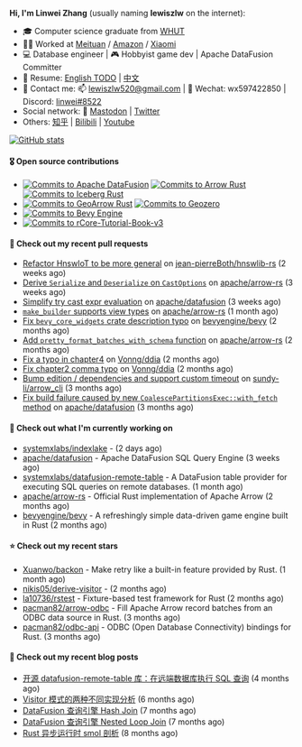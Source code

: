 **Hi, I'm Linwei Zhang** (usually naming **lewiszlw** on the internet):
- 🎓 Computer science graduate from [WHUT](https://en.wikipedia.org/wiki/Wuhan_University_of_Technology)
- 👨‍💻 Worked at [Meituan](https://about.meituan.com/home) / [Amazon](https://www.amazon.com/) / [Xiaomi](https://www.mi.com/)
- 💻 Database engineer | 🎮 Hobbyist game dev | Apache DataFusion Committer
- 📄 Resume: [English TODO](https://github.com/lewiszlw/lewiszlw/blob/main/Resume_EN.md) | [中文](https://github.com/lewiszlw/lewiszlw/blob/main/Resume_CN.md)
- 📱 Contact me: 📫 [lewiszlw520@gmail.com](mailto:lewiszlw520@gmail.com) | 💬 Wechat: wx597422850 | Discord: [linwei#8522](http://discordapp.com/users/891664307035713576)
- Social network: 🦣 [Mastodon](https://mastodon.world/@lewiszlw) | [Twitter](https://twitter.com/lewiszlw)
- Others: [知乎](https://www.zhihu.com/people/tian-qian-zhu-wu-ya) | [Bilibili](https://space.bilibili.com/43876861) | [Youtube](https://www.youtube.com/channel/UCnvri1tqAjxsp9nGQ63zUNw)

[![GitHub stats](https://github-readme-stats.vercel.app/api?username=lewiszlw&count_private=true&show_icons=true&theme=solarized-dark&include_all_commits=true)](https://github.com/anuraghazra/github-readme-stats)

#### 🎖️ Open source contributions
- [![Commits to Apache DataFusion](https://img.shields.io/github/commit-activity/t/apache/datafusion?authorFilter=lewiszlw&style=social&label=Apache%20DataFusion)](https://github.com/apache/datafusion/commits?author=lewiszlw) [![Commits to Arrow Rust](https://img.shields.io/github/commit-activity/t/apache/arrow-rs?authorFilter=lewiszlw&style=social&label=Arrow%20Rust)](https://github.com/apache/arrow-rs/commits?author=lewiszlw) [![Commits to Iceberg Rust](https://img.shields.io/github/commit-activity/t/apache/iceberg-rust?authorFilter=lewiszlw&style=social&label=Iceberg%20Rust)](https://github.com/apache/iceberg-rust/commits?author=lewiszlw)
- [![Commits to GeoArrow Rust](https://img.shields.io/github/commit-activity/t/geoarrow/geoarrow-rs?authorFilter=lewiszlw&style=social&label=GeoArrow%20Rust)](https://github.com/geoarrow/geoarrow-rs/commits?author=lewiszlw) [![Commits to Geozero](https://img.shields.io/github/commit-activity/t/georust/geozero?authorFilter=lewiszlw&style=social&label=Geozero)](https://github.com/georust/geozero/commits?author=lewiszlw)
- [![Commits to Bevy Engine](https://img.shields.io/github/commit-activity/t/bevyengine/bevy?authorFilter=lewiszlw&style=social&label=Bevy%20Engine)](https://github.com/bevyengine/bevy/commits?author=lewiszlw)
- [![Commits to rCore-Tutorial-Book-v3](https://img.shields.io/github/commit-activity/t/rcore-os/rCore-Tutorial-Book-v3?authorFilter=lewiszlw&style=social&label=rCore%20Tutorial%20Book)](https://github.com/rcore-os/rCore-Tutorial-Book-v3/commits?author=lewiszlw)

#### 🔨 Check out my recent pull requests

- [Refactor HnswIoT to be more general](https://github.com/jean-pierreBoth/hnswlib-rs/pull/26) on [jean-pierreBoth/hnswlib-rs](https://github.com/jean-pierreBoth/hnswlib-rs) (2 weeks ago)
- [Derive `Serialize` and `Deserialize` on `CastOptions`](https://github.com/apache/arrow-rs/pull/7981) on [apache/arrow-rs](https://github.com/apache/arrow-rs) (3 weeks ago)
- [Simplify try cast expr evaluation](https://github.com/apache/datafusion/pull/16834) on [apache/datafusion](https://github.com/apache/datafusion) (3 weeks ago)
- [`make_builder` supports view types](https://github.com/apache/arrow-rs/pull/7938) on [apache/arrow-rs](https://github.com/apache/arrow-rs) (1 month ago)
- [Fix `bevy_core_widgets`  crate description typo](https://github.com/bevyengine/bevy/pull/19578) on [bevyengine/bevy](https://github.com/bevyengine/bevy) (2 months ago)
- [Add `pretty_format_batches_with_schema` function](https://github.com/apache/arrow-rs/pull/7642) on [apache/arrow-rs](https://github.com/apache/arrow-rs) (2 months ago)
- [Fix a typo in chapter4](https://github.com/Vonng/ddia/pull/358) on [Vonng/ddia](https://github.com/Vonng/ddia) (2 months ago)
- [Fix chapter2 comma typo](https://github.com/Vonng/ddia/pull/356) on [Vonng/ddia](https://github.com/Vonng/ddia) (2 months ago)
- [Bump edition / dependencies and support custom timeout](https://github.com/sundy-li/arrow_cli/pull/23) on [sundy-li/arrow_cli](https://github.com/sundy-li/arrow_cli) (3 months ago)
- [Fix build failure caused by new `CoalescePartitionsExec::with_fetch` method](https://github.com/apache/datafusion/pull/15849) on [apache/datafusion](https://github.com/apache/datafusion) (3 months ago)

#### 👷 Check out what I'm currently working on

- [systemxlabs/indexlake](https://github.com/systemxlabs/indexlake) -  (2 days ago)
- [apache/datafusion](https://github.com/apache/datafusion) - Apache DataFusion SQL Query Engine (3 weeks ago)
- [systemxlabs/datafusion-remote-table](https://github.com/systemxlabs/datafusion-remote-table) - A DataFusion table provider for executing SQL queries on remote databases. (1 month ago)
- [apache/arrow-rs](https://github.com/apache/arrow-rs) - Official Rust implementation of Apache Arrow (2 months ago)
- [bevyengine/bevy](https://github.com/bevyengine/bevy) - A refreshingly simple data-driven game engine built in Rust (2 months ago)

#### ⭐ Check out my recent stars

- [Xuanwo/backon](https://github.com/Xuanwo/backon) - Make retry like a built-in feature provided by Rust. (1 month ago)
- [nikis05/derive-visitor](https://github.com/nikis05/derive-visitor) -  (2 months ago)
- [la10736/rstest](https://github.com/la10736/rstest) - Fixture-based test framework for Rust (2 months ago)
- [pacman82/arrow-odbc](https://github.com/pacman82/arrow-odbc) - Fill Apache Arrow record batches from an ODBC data source in Rust. (3 months ago)
- [pacman82/odbc-api](https://github.com/pacman82/odbc-api) - ODBC (Open Database Connectivity) bindings for Rust. (3 months ago)

#### 📜 Check out my recent blog posts

- [开源 datafusion-remote-table 库：在远端数据库执行 SQL 查询](https://systemxlabs.github.io/blog/datafusion-remote-table-intro/) (4 months ago)
- [Visitor 模式的两种不同实现分析](https://systemxlabs.github.io/blog/visitor-pattern/) (6 months ago)
- [DataFusion 查询引擎 Hash Join](https://systemxlabs.github.io/blog/datafusion-hash-join/) (7 months ago)
- [DataFusion 查询引擎 Nested Loop Join](https://systemxlabs.github.io/blog/datafusion-nested-loop-join/) (7 months ago)
- [Rust 异步运行时 smol 剖析](https://systemxlabs.github.io/blog/smol-async-runtime/) (8 months ago)
